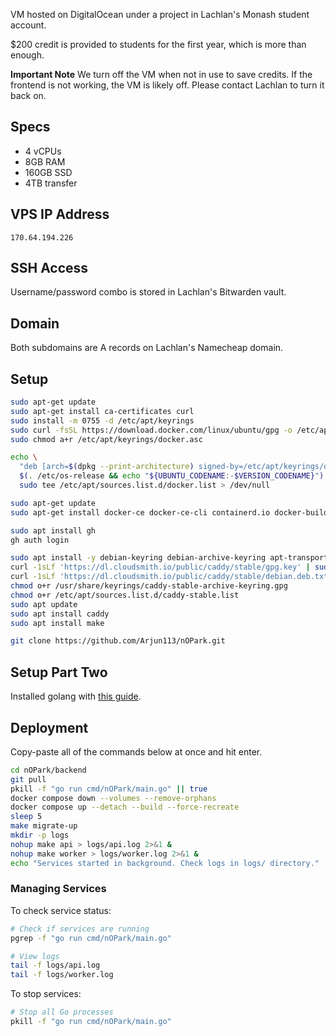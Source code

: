 VM hosted on DigitalOcean under a project in Lachlan's Monash student account.

\$200 credit is provided to students for the first year, which is more than enough.

**Important Note**
We turn off the VM when not in use to save credits. If the frontend is not working, the VM is likely off. Please contact Lachlan to turn it back on.

## Specs

- 4 vCPUs
- 8GB RAM
- 160GB SSD
- 4TB transfer

## VPS IP Address

`170.64.194.226`

## SSH Access

Username/password combo is stored in Lachlan's Bitwarden vault.

## Domain

Both subdomains are A records on Lachlan's Namecheap domain.

## Setup

```sh
sudo apt-get update
sudo apt-get install ca-certificates curl
sudo install -m 0755 -d /etc/apt/keyrings
sudo curl -fsSL https://download.docker.com/linux/ubuntu/gpg -o /etc/apt/keyrings/docker.asc
sudo chmod a+r /etc/apt/keyrings/docker.asc

echo \
  "deb [arch=$(dpkg --print-architecture) signed-by=/etc/apt/keyrings/docker.asc] https://download.docker.com/linux/ubuntu \
  $(. /etc/os-release && echo "${UBUNTU_CODENAME:-$VERSION_CODENAME}") stable" | \
  sudo tee /etc/apt/sources.list.d/docker.list > /dev/null
```

```sh
sudo apt-get update
sudo apt-get install docker-ce docker-ce-cli containerd.io docker-buildx-plugin docker-compose-plugin

sudo apt install gh
gh auth login

sudo apt install -y debian-keyring debian-archive-keyring apt-transport-https curl
curl -1sLf 'https://dl.cloudsmith.io/public/caddy/stable/gpg.key' | sudo gpg --dearmor -o /usr/share/keyrings/caddy-stable-archive-keyring.gpg
curl -1sLf 'https://dl.cloudsmith.io/public/caddy/stable/debian.deb.txt' | sudo tee /etc/apt/sources.list.d/caddy-stable.list
chmod o+r /usr/share/keyrings/caddy-stable-archive-keyring.gpg
chmod o+r /etc/apt/sources.list.d/caddy-stable.list
sudo apt update
sudo apt install caddy
sudo apt install make

git clone https://github.com/Arjun113/nOPark.git
```

## Setup Part Two

Installed golang with [this guide](https://www.cherryservers.com/blog/install-go-ubuntu-2404).

## Deployment

Copy-paste all of the commands below at once and hit enter.

```sh
cd nOPark/backend
git pull
pkill -f "go run cmd/nOPark/main.go" || true
docker compose down --volumes --remove-orphans
docker compose up --detach --build --force-recreate
sleep 5
make migrate-up
mkdir -p logs
nohup make api > logs/api.log 2>&1 &
nohup make worker > logs/worker.log 2>&1 &
echo "Services started in background. Check logs in logs/ directory."
```

### Managing Services

To check service status:

```sh
# Check if services are running
pgrep -f "go run cmd/nOPark/main.go"

# View logs
tail -f logs/api.log
tail -f logs/worker.log
```

To stop services:

```sh
# Stop all Go processes
pkill -f "go run cmd/nOPark/main.go"
```
